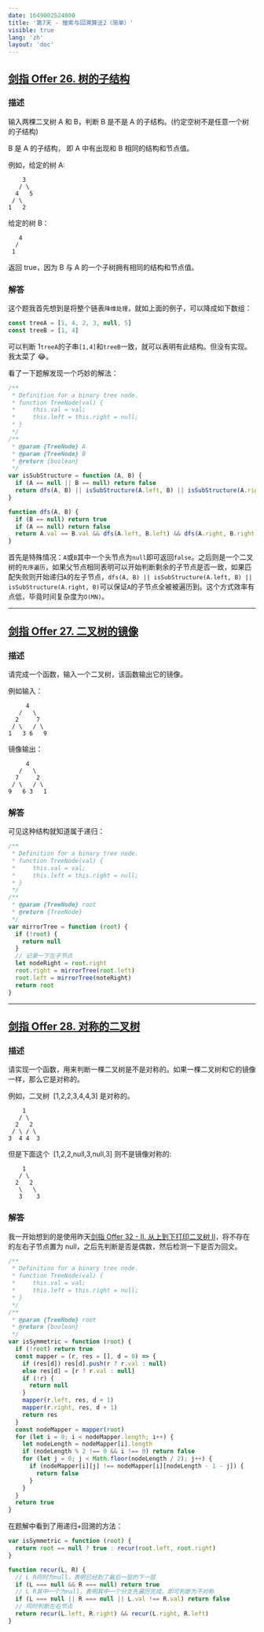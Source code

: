 ```yaml
---
date: 1649002524000
title: '第7天 - 搜索与回溯算法2（简单）'
visible: true
lang: 'zh'
layout: 'doc'
---
```


## [剑指 Offer 26. 树的子结构](https://leetcode-cn.com/problems/shu-de-zi-jie-gou-lcof/)

### 描述

输入两棵二叉树 A 和 B，判断 B 是不是 A 的子结构。(约定空树不是任意一个树的子结构)

B 是 A 的子结构， 即 A 中有出现和 B 相同的结构和节点值。

例如，给定的树 A:

```text
    3
   / \
  4   5
 / \
1   2
```

给定的树 B：

```text
   4 
  /
 1
```

返回 true，因为 B 与 A 的一个子树拥有相同的结构和节点值。

### 解答

这个题我首先想到是将整个链表`降维处理`，就如上面的例子，可以降成如下数组：

```javascript
const treeA = [1, 4, 2, 3, null, 5]
const treeB = [1, 4]
```

可以判断 1`treeA`的子串`[1,4]`和`treeB`一致，就可以表明有此结构。但没有实现。我太菜了 😂。

看了一下题解发现一个巧妙的解法：

```javascript
/**
 * Definition for a binary tree node.
 * function TreeNode(val) {
 *     this.val = val;
 *     this.left = this.right = null;
 * }
 */
/**
 * @param {TreeNode} A
 * @param {TreeNode} B
 * @return {boolean}
 */
var isSubStructure = function (A, B) {
  if (A == null || B == null) return false
  return dfs(A, B) || isSubStructure(A.left, B) || isSubStructure(A.right, B)
}

function dfs(A, B) {
  if (B == null) return true
  if (A == null) return false
  return A.val == B.val && dfs(A.left, B.left) && dfs(A.right, B.right)
}
```

首先是特殊情况：`A`或`B`其中一个头节点为`null`即可返回`false`。之后则是一个二叉树的`先序遍历`，如果父节点相同表明可以开始判断剩余的子节点是否一致，如果匹配失败则开始递归`A`的左子节点，`dfs(A, B) || isSubStructure(A.left, B) || isSubStructure(A.right, B)`可以保证`A`的子节点全被被遍历到。这个方式效率有点低，毕竟时间复杂度为`O(MN)`。

---

## [剑指 Offer 27. 二叉树的镜像](https://leetcode-cn.com/problems/er-cha-shu-de-jing-xiang-lcof/)

### 描述

请完成一个函数，输入一个二叉树，该函数输出它的镜像。

例如输入：

```text
     4
   /   \
  2     7
 / \   / \
1   3 6   9
```

镜像输出：

```text
     4
   /   \
  7     2
 / \   / \
9   6 3   1
```

### 解答

可见这种结构就知道属于递归：

```javascript
/**
 * Definition for a binary tree node.
 * function TreeNode(val) {
 *     this.val = val;
 *     this.left = this.right = null;
 * }
 */
/**
 * @param {TreeNode} root
 * @return {TreeNode}
 */
var mirrorTree = function (root) {
  if (!root) {
    return null
  }
  // 记录一下左子节点
  let nodeRight = root.right
  root.right = mirrorTree(root.left)
  root.left = mirrorTree(noteRight)
  return root
}
```

---

## [剑指 Offer 28. 对称的二叉树](https://leetcode-cn.com/problems/dui-cheng-de-er-cha-shu-lcof/)

### 描述

请实现一个函数，用来判断一棵二叉树是不是对称的。如果一棵二叉树和它的镜像一样，那么它是对称的。

例如，二叉树  [1,2,2,3,4,4,3] 是对称的。

```text
    1
   / \
  2   2
 / \ / \
3  4 4  3

```

但是下面这个  [1,2,2,null,3,null,3] 则不是镜像对称的:

```text
    1
   / \
  2   2
   \   \
   3    3
```

### 解答

我一开始想到的是使用昨天[剑指 Offer 32 - II. 从上到下打印二叉树 II](/wrap/sword_to_offer/day6_search_and_trackBack_easy_1)，将不存在的左右子节点置为 null，之后先判断是否是偶数，然后检测一下是否为回文。

```javascript
/**
 * Definition for a binary tree node.
 * function TreeNode(val) {
 *     this.val = val;
 *     this.left = this.right = null;
 * }
 */
/**
 * @param {TreeNode} root
 * @return {boolean}
 */
var isSymmetric = function (root) {
  if (!root) return true
  const mapper = (r, res = [], d = 0) => {
    if (res[d]) res[d].push(r ? r.val : null)
    else res[d] = [r ? r.val : null]
    if (!r) {
      return null
    }
    mapper(r.left, res, d + 1)
    mapper(r.right, res, d + 1)
    return res
  }
  const nodeMapper = mapper(root)
  for (let i = 0; i < nodeMapper.length; i++) {
    let nodeLength = nodeMapper[i].length
    if (nodeLength % 2 !== 0 && i !== 0) return false
    for (let j = 0; j < Math.floor(nodeLength / 2); j++) {
      if (nodeMapper[i][j] !== nodeMapper[i][nodeLength - 1 - j]) {
        return false
      }
    }
  }
  return true
}
```

在题解中看到了用递归+回溯的方法：

```javascript
var isSymmetric = function (root) {
  return root == null ? true : recur(root.left, root.right)
}

function recur(L, R) {
  // L R同时为null，表明已经到了最后一层的下一层
  if (L === null && R === null) return true
  // L R其中一个为null，表明其中一个分支先遍历完成，即可判断为不对称
  if (L === null || R === null || L.val !== R.val) return false
  // 同时判断左右节点
  return recur(L.left, R.right) && recur(L.right, R.left)
}
```
